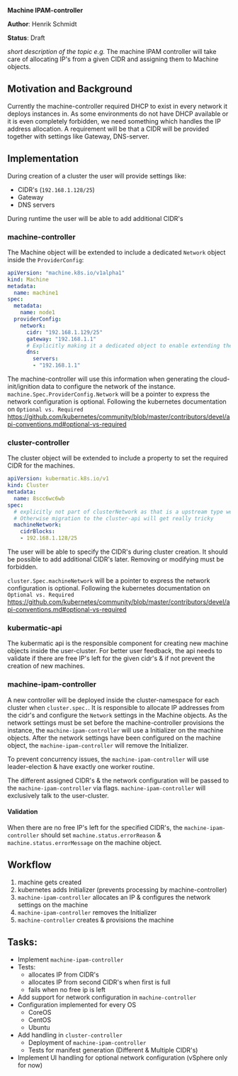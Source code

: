 **Machine IPAM-controller**

**Author**: Henrik Schmidt

**Status**: Draft

*short description of the topic e.g.*
The machine IPAM controller will take care of allocating IP's from a given CIDR and assigning them to Machine objects.

## Motivation and Background

Currently the machine-controller required DHCP to exist in every network it deploys instances in.
As some environments do not have DHCP available or it is even completely forbidden, we need something which handles the IP address allocation.
A requirement will be that a CIDR will be provided together with settings like Gateway, DNS-server.

## Implementation

During creation of a cluster the user will provide settings like:
- CIDR's (`192.168.1.128/25`)
- Gateway
- DNS servers

During runtime the user will be able to add additional CIDR's

### machine-controller

The Machine object will be extended to include a dedicated `Network` object inside the `ProviderConfig`:
```yaml
apiVersion: "machine.k8s.io/v1alpha1"
kind: Machine
metadata:
  name: machine1
spec:
  metadata:
    name: node1
  providerConfig:
    network:
      cidr: "192.168.1.129/25"
      gateway: "192.168.1.1"
      # Explicitly making it a dedicated object to enable extending the dns settings
      dns:
        servers:
        - "192.168.1.1"
``` 

The machine-controller will use this information when generating the cloud-init/ignition data to configure the network of the instance.
`machine.Spec.ProviderConfig.Network` will be a pointer to express the network configuration is optional. Following the kubernetes documentation on `Optional vs. Required` https://github.com/kubernetes/community/blob/master/contributors/devel/api-conventions.md#optional-vs-required
 
### cluster-controller

The cluster object will be extended to include a property to set the required CIDR for the machines.

```yaml
apiVersion: kubermatic.k8s.io/v1
kind: Cluster
metadata:
  name: 8scc6wc6wb
spec:
  # explicitly not part of clusterNetwork as that is a upstream type we should not modify. 
  # Otherwise migration to the cluster-api will get really tricky
  machineNetwork:
    cidrBlocks:
    - 192.168.1.128/25
```

The user will be able to specify the CIDR's during cluster creation.
It should be possible to add additional CIDR's later. Removing or modifying must be forbidden.

`cluster.Spec.machineNetwork` will be a pointer to express the network configuration is optional. Following the kubernetes documentation on `Optional vs. Required` https://github.com/kubernetes/community/blob/master/contributors/devel/api-conventions.md#optional-vs-required

### kubermatic-api

The kubermatic api is the responsible component for creating new machine objects inside the user-cluster.
For better user feedback, the api needs to validate if there are free IP's left for the given cidr's & if not prevent the creation of new machines.

### machine-ipam-controller

A new controller will be deployed inside the cluster-namespace for each cluster when `cluster.spec.`.
It is responsible to allocate IP addresses from the cidr's and configure the `Network` settings in the Machine objects.
As the network settings must be set before the machine-controller provisions the instance, the `machine-ipam-controller` will use a Initializer on the machine objects.
After the network settings have been configured on the machine object, the `machine-ipam-controller` will remove the Initializer.

To prevent concurrency issues, the `machine-ipam-controller` will use leader-election & have exactly one worker routine.

The different assigned CIDR's & the network configuration will be passed to the `machine-ipam-controller` via flags.
`machine-ipam-controller` will exclusively talk to the user-cluster.

#### Validation
When there are no free IP's left for the specified CIDR's, the `machine-ipam-controller` should set `machine.status.errorReason` & `machine.status.errorMessage` on the machine object.

## Workflow

1. machine gets created
1. kubernetes adds Initializer (prevents processing by machine-controller)
1. `machine-ipam-controller` allocates an IP & configures the network settings on the machine
1. `machine-ipam-controller` removes the Initializer
1. `machine-controller` creates & provisions the machine


## Tasks:
*   Implement `machine-ipam-controller`
  * Tests:
    * allocates IP from CIDR's
    * allocates IP from second CIDR's when first is full
    * fails when no free ip is left
*   Add support for network configuration in `machine-controller`
  * Configuration implemented for every OS
    * CoreOS
    * CentOS
    * Ubuntu
* Add handling in `cluster-controller`
  * Deployment of `machine-ipam-controller`
  * Tests for manifest generation (Different & Multiple CIDR's)
* Implement UI handling for optional network configuration (vSphere only for now)
